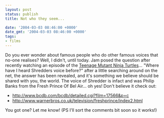 ```yaml
---
layout: post
status: publish
title: Not who they seem...

date: '2004-03-03 08:46:00 +0000'
date_gmt: '2004-03-03 08:46:00 +0000'
tags:
- films
---
```

Do you ever wonder about famous people who do other famous voices that no-one realises? Well, I didn't, until today. Jam posed the question after recently watching an episode of the <a href="http://www.ninjaturtles.com/">Teenage Mutant Ninja Turtles</a>... 
"Where have I heard Shredders voice before?" after a little searching around on the net, the answer has been revealed, and it's something we believe should be shared with you, the world.
 The voice of Shredder is infact and was Philip Banks from the Fresh Prince Of Bel Air... oh yes! Don't believe it check out:
<ul>
<li><a href="http://www.bcdb.com/bcdb/detailed.cgi?film=17566&p=c">http://www.bcdb.com/bcdb/detailed.cgi?film=17566&p=c</a></li>
<li><a href="http://www.warnerbros.co.uk/television/freshprince/index2.html">http://www.warnerbros.co.uk/television/freshprince/index2.html</a></li></ul>
You got one? Let me know! (PS I'll sort the comments bit soon so it works!)
